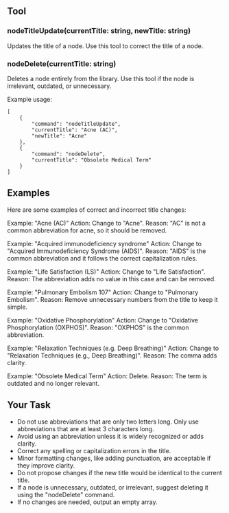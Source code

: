 ## Tool

### nodeTitleUpdate(currentTitle: string, newTitle: string)

Updates the title of a node. Use this tool to correct the title of a node.

### nodeDelete(currentTitle: string)

Deletes a node entirely from the library. Use this tool if the node is irrelevant, outdated, or unnecessary.

Example usage:

```
[
    {
        "command": "nodeTitleUpdate",
        "currentTitle": "Acne (AC)",
        "newTitle": "Acne"
    },
    {
        "command": "nodeDelete",
        "currentTitle": "Obsolete Medical Term"
    }
]
```

## Examples

Here are some examples of correct and incorrect title changes:

Example: "Acne (AC)"
Action: Change to "Acne".
Reason: "AC" is not a common abbreviation for acne, so it should be removed.

Example: "Acquired immunodeficiency syndrome"
Action: Change to "Acquired Immunodeficiency Syndrome (AIDS)".
Reason: "AIDS" is the common abbreviation and it follows the correct capitalization rules.

Example: "Life Satisfaction (LS)"
Action: Change to "Life Satisfaction".
Reason: The abbreviation adds no value in this case and can be removed.

Example: "Pulmonary Embolism 107"
Action: Change to "Pulmonary Embolism".
Reason: Remove unnecessary numbers from the title to keep it simple.

Example: "Oxidative Phosphorylation"
Action: Change to "Oxidative Phosphorylation (OXPHOS)".
Reason: "OXPHOS" is the common abbreviation.

Example: "Relaxation Techniques (e.g. Deep Breathing)"
Action: Change to "Relaxation Techniques (e.g., Deep Breathing)".
Reason: The comma adds clarity.

Example: "Obsolete Medical Term"
Action: Delete.
Reason: The term is outdated and no longer relevant.

## Your Task

-   Do not use abbreviations that are only two letters long. Only use abbreviations that are at least 3 characters long.
-   Avoid using an abbreviation unless it is widely recognized or adds clarity.
-   Correct any spelling or capitalization errors in the title.
-   Minor formatting changes, like adding punctuation, are acceptable if they improve clarity.
-   Do not propose changes if the new title would be identical to the current title.
-   If a node is unnecessary, outdated, or irrelevant, suggest deleting it using the "nodeDelete" command.
-   If no changes are needed, output an empty array.

